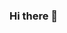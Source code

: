 ### Hi there 👋


<!--


<div align="center"> 
  
![header](https://capsule-render.vercel.app/api?type=waving&color=0:ed9d0b,100:f94001&height=180&section=header&text=Hello%20I%20'm%20InGyu&fontSize=32&animation=fadeIn&fontAlignY=36&fontColor=ffffff)

<a href="https://github.com/devxb/gitanimals">
  <img src="https://render.gitanimals.org/farms/ingyu-moon"/>
</a>

#### 📝Blog
<a href="https://bangbaeking.tistory.com/"><img src="https://img.shields.io/badge/tistory-FF6550?style=flat-square&logo=tistory&logoColor=white"/></a>
<br>
  
#### 💻Tech Stack 

#### GitHub Score
<p>
  <img height="180" src="https://github-readme-stats.vercel.app/api/top-langs/?username=ingyu-moon&layout=compact&show_icons=true">
  <img height="180" src="https://github-readme-stats.vercel.app/api?username=ingyu-moon&show_icons=true"> 
</p>
  
#### 🥇 Baekjoon Solved
[![Solved.ac프로필](http://mazassumnida.wtf/api/v2/generate_badge?boj=ansdlsrb1121)](https://solved.ac/ansdlsrb1121)

</div>

-->
